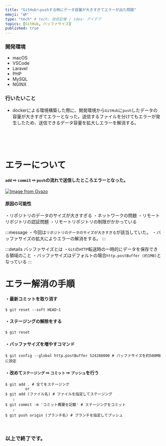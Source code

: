 ```yaml
---
title: "GitHubへpushする時にデータ容量が大きすぎてエラーが出た問題"
emoji: "💿"
type: "tech" # tech: 技術記事 / idea: アイデア
topics: [GitHub, バッファサイズ]
published: true
---
```

### 開発環境
- macOS
- VSCode
- Laravel
- PHP
- MySQL
- NGINX

### 行いたいこと
- dockerによる環境構築した際に、開発環境から`GitHub`に`push`したデータの容量が大きすぎてエラーとなった。送信するファイルを分けてもエラーが発生したため、送信できるデータ容量を拡大しエラーを解消する。

<br>
<br>
<br>

# エラーについて
#### `add` ⇨ `commit` ⇨ `push`の流れで送信したところエラーとなった。
[![Image from Gyazo](https://i.gyazo.com/477c16a29afa79ef368dba807598d700.png)](https://gyazo.com/477c16a29afa79ef368dba807598d700)
#### 原因の可能性
・リポジトリのデータのサイズが大きすぎる
・ネットワークの問題
・リモートリポジトリの認証問題
・リモートリポジトリの制限がかかっている

:::message
・今回は`リポジトリのデータのサイズが大きすぎる`が該当していた。
・バッファサイズの拡大によりエラーの解消をする。
:::

:::details バッファサイズとは
・`Git`の`HTTP`転送時の一時的にデータを保存できる領域のこと
・バッファサイズはデフォルトの場合`http.postBuffer (約1MB)`となっている
:::

# エラー解消の手順
#### ・最新コミットを取り消す
```:ターミナル
$ git reset --soft HEAD~1 
```
#### ・ステージングの解除をする
```:ターミナル
$ git reset
```
#### ・バッファサイズを増やすコマンド
```:ターミナル
$ git config --global http.postBuffer 524288000 # バッファサイズを約500MBに設定
```

#### ・改めて`ステージング` ⇨ `コミット` ⇨ `プッシュ`を行う
```:ターミナル
$ git add . # 全てをステージング  
         or
$ git add (ファイル名) # ファイルを指定してステージング
　　⇩
$ git commit -m 'コミット概要を記載' # ステージングをコミット
　　⇩
$ git push origin (ブランチ名) # ブランチを指定してプッシュ
```


<br>

### 以上で終了です。

<br>
<br>
<br>